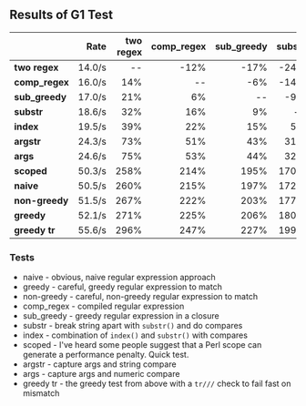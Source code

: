 ## Results of G1 Test

|                |   Rate | two regex | comp_regex | sub_greedy | substr | index | argstr | args | scoped | naive | non-greedy | greedy | greedy tr |
|:-------------- | ------:| ---------:| -----------:| -----------:| ------:| -----:| ------:| ----:| ------:| -----:| ----------:| ------:| ---------:|
| **two regex**  | 14.0/s |        -- |       -12%  |       -17%  |   -24% |  -28% |   -42% | -43% |   -72% |  -72% |       -73% |   -73% |      -75% |
| **comp_regex** | 16.0/s |       14% |         --  |        -6%  |   -14% |  -18% |   -34% | -35% |   -68% |  -68% |       -69% |   -69% |      -71% |
| **sub_greedy** | 17.0/s |       21% |         6%  |         --  |    -9% |  -13% |   -30% | -31% |   -66% |  -66% |       -67% |   -67% |      -69% |
| **substr**     | 18.6/s |       32% |        16%  |         9%  |     -- |   -5% |   -23% | -24% |   -63% |  -63% |       -64% |   -64% |      -67% |
| **index**      | 19.5/s |       39% |        22%  |        15%  |     5% |    -- |   -20% | -21% |   -61% |  -61% |       -62% |   -63% |      -65% |
| **argstr**     | 24.3/s |       73% |        51%  |        43%  |    31% |   25% |     -- |  -1% |   -52% |  -52% |       -53% |   -53% |      -56% |
| **args**       | 24.6/s |       75% |        53%  |        44%  |    32% |   26% |     1% |   -- |   -51% |  -51% |       -52% |   -53% |      -56% |
| **scoped**     | 50.3/s |      258% |       214%  |       195%  |   170% |  158% |   107% | 105% |     -- |   -1% |        -3% |    -4% |      -10% |
| **naive**      | 50.5/s |      260% |       215%  |       197%  |   172% |  159% |   108% | 106% |     1% |    -- |        -2% |    -3% |       -9% |
| **non-greedy** | 51.5/s |      267% |       222%  |       203%  |   177% |  164% |   112% | 110% |     3% |    2% |         -- |    -1% |       -7% |
| **greedy**     | 52.1/s |      271% |       225%  |       206%  |   180% |  167% |   115% | 112% |     4% |    3% |         1% |     -- |       -6% |
| **greedy tr**  | 55.6/s |      296% |       247%  |       227%  |   199% |  185% |   129% | 126% |    11% |   10% |         8% |     7% |        -- |

### Tests

   * naive - obvious, naive regular expression approach
   * greedy - careful, greedy regular expression to match
   * non-greedy - careful, non-greedy regular expression to match
   * comp\_regex - compiled regular expression
   * sub\_greedy - greedy regular expression in a closure
   * substr - break string apart with `substr()` and do compares
   * index - combination of `index()` and `substr()` with compares
   * scoped - I've heard some people suggest that a Perl scope can generate a performance penalty. Quick test.
   * argstr - capture args and string compare
   * args - capture args and numeric compare
   * greedy tr - the greedy test from above with a `tr///` check to fail fast on mismatch
